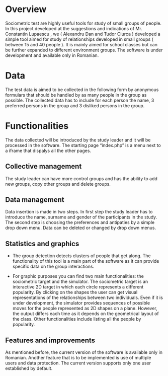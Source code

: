 Overview
========

Sociometric test are highly useful tools for study of small groups of people. In this project developed at the suggestions and indications of Mr. Constantin Lupaescu , we ( Alexandru Dan and Tudor Ciurca ) developed a simple tool aimed for study of relationships developed in small groups ( between 15 and 40 people ). It is mainly aimed for school classes but can be further expanded to different environment groups. The software is under development and available only in Romanian.

Data
====

The test data is aimed to be collected in the following form by anonymous formulars that should be handled by as many people in the group as possible. The collected data has to include for each person the name, 3 preferred persons in the group and 3 disliked persons in the group. 

Functionalities
===============

The data collected will be introduced by the study leader and it will be processed in the software. The starting page “index.php” is a menu next to a iframe that dispalys all the other pages.

Collective management
---------------------

The study leader can have more control groups and has the ability to add new groups, copy other groups and delete groups.

Data management
---------------

Data insertion is made in two steps. In first step the study leader has to introduce the name, surname and gender of the participants in the study. The second step is choosing the preferences and antipaties by a simple drop down menu. Data can be deleted or changed by drop down menus. 

Statistics and graphics
-------------------------

* The group detection detects clusters of people that get along. The functionality of this tool is a main part of the software as it can provide specific data on the group interactions. 

* For graphic purposes you can find two main functionalities: the sociometric target and the simulator. The sociometric target is an interactive 2D target in which each circle represents a different popularity. By clicking on the shapes the user can get visual representations of the relationships between two individuals. Even if it is under development, the simulator provides sequences of possible moves for the people represented as 2D shapes on a plane. However, the output differs each time as it depends on the geometrical layout of the class. Other functionalities include listing all the people by popularity.

Features and improvements
-------------------------

As mentioned before, the current version of the software is available only in Romanian. Another feature that is to be implemented is use of multiple users and data protection. The current version supports only one user established by default.
